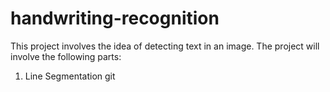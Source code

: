 # handwriting-recognition
This project involves the idea of detecting text in an image.
The project will involve the following parts:
1. Line Segmentation
git
